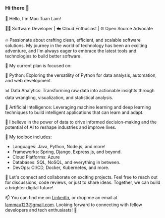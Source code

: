 ### Hi there 👋

<!--
**lammau123/lammau123** is a ✨ _special_ ✨ repository because its `README.md` (this file) appears on your GitHub profile.

Here are some ideas to get you started:

- 🔭 I’m currently working on ...
- 🌱 I’m currently learning ...
- 👯 I’m looking to collaborate on ...
- 🤔 I’m looking for help with ...
- 💬 Ask me about ...
- 📫 How to reach me: ...
- 😄 Pronouns: ...
- ⚡ Fun fact: ...
-->

👋 Hello, I'm Mau Tuan Lam!

👨‍💻 Software Developer | ☁️ Cloud Enthusiast | 🌐 Open Source Advocate

🔥 Passionate about crafting clean, efficient, and scalable software solutions. My journey in the world of technology has been an exciting adventure, and I'm always eager to embrace the latest tools and technologies to build better software.

💼 My current plan is focused on:

🐍 Python: Exploring the versatility of Python for data analysis, automation, and web development.

📊 Data Analytics: Transforming raw data into actionable insights through data wrangling, visualization, and statistical analysis.

🤖 Artificial Intelligence: Leveraging machine learning and deep learning techniques to build intelligent applications that can learn and adapt.

🌟 I believe in the power of data to drive informed decision-making and the potential of AI to reshape industries and improve lives.

🧰 My toolbox includes:

- Languages: Java, Python, Node.js, and more!
- Frameworks: Spring, Django, Express.js, and beyond.
- Cloud Platforms: Azure
- Databases: SQL, NoSQL, and everything in between.
- DevOps: CI/CD, Docker, Kubernetes, and more.
  
🤝 Let's connect and collaborate on exciting projects. Feel free to reach out for discussions, code reviews, or just to share ideas. Together, we can build a brighter digital future!

📫 You can find me on [LinkedIn]([https://www.linkedin.com/in/yourname](https://www.linkedin.com/in/mau-lam-569911170/)), or drop me an email at lammau123@gmail.com. Looking forward to connecting with fellow developers and tech enthusiasts! 🚀
